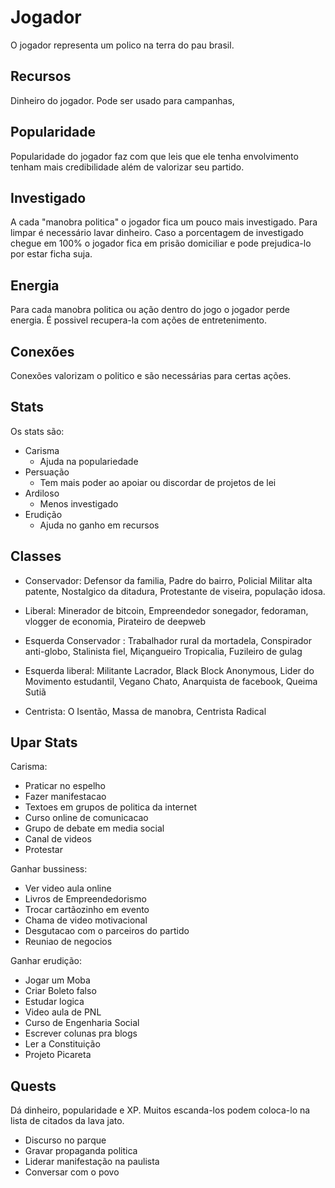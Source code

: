 # Jogador
O jogador representa um polico na terra do pau brasil.

## Recursos
Dinheiro do jogador. Pode ser usado para campanhas, 

## Popularidade
Popularidade do jogador faz com que leis que ele tenha envolvimento tenham mais credibilidade além de valorizar seu partido.

## Investigado
A cada "manobra politica" o jogador fica um pouco mais investigado. Para limpar é necessário lavar dinheiro.
Caso a porcentagem de investigado chegue em 100% o jogador fica em prisão domiciliar e pode prejudica-lo por estar ficha suja.

## Energia
Para cada manobra politica ou ação dentro do jogo o jogador perde energia. É possivel recupera-la com ações de entretenimento.
 
## Conexões
Conexões valorizam o politico e são necessárias para certas ações.

## Stats
Os stats são:

- Carisma
    - Ajuda na populariedade
- Persuação
    - Tem mais poder ao apoiar ou discordar de projetos de lei
- Ardiloso
    - Menos investigado
- Erudição
    - Ajuda no ganho em recursos
    
## Classes
- Conservador: Defensor da familia, Padre do bairro, Policial Militar alta patente, Nostalgico da ditadura, Protestante de viseira, população idosa.

- Liberal: Minerador de bitcoin, Empreendedor sonegador, fedoraman, vlogger de economia, Pirateiro de deepweb

- Esquerda Conservador :  Trabalhador rural da mortadela, Conspirador anti-globo, Stalinista fiel, Miçangueiro Tropicalia, Fuzileiro de gulag

- Esquerda liberal: Militante Lacrador, Black Block Anonymous, Lider do Movimento estudantil, Vegano Chato, Anarquista de facebook, Queima Sutiã

- Centrista: O Isentão, Massa de manobra, Centrista Radical


## Upar Stats

Carisma:
- Praticar no espelho
- Fazer manifestacao
- Textoes em grupos de politica da internet
- Curso online de comunicacao
- Grupo de debate em media social
- Canal de videos
- Protestar

Ganhar bussiness:
- Ver video aula online
- Livros de Empreendedorismo
- Trocar cartãozinho em evento
- Chama de video motivacional
- Desgutacao com o parceiros do partido
- Reuniao de negocios


Ganhar erudição:
- Jogar um Moba
- Criar Boleto falso
- Estudar logica
- Video aula de PNL
- Curso de Engenharia Social
- Escrever colunas pra blogs
- Ler a Constituição
- Projeto Picareta


## Quests
Dá dinheiro, popularidade e XP.  Muitos escanda-los podem coloca-lo na lista de citados da lava jato.

- Discurso no parque
- Gravar propaganda politica
- Liderar manifestação na paulista
- Conversar com o povo


